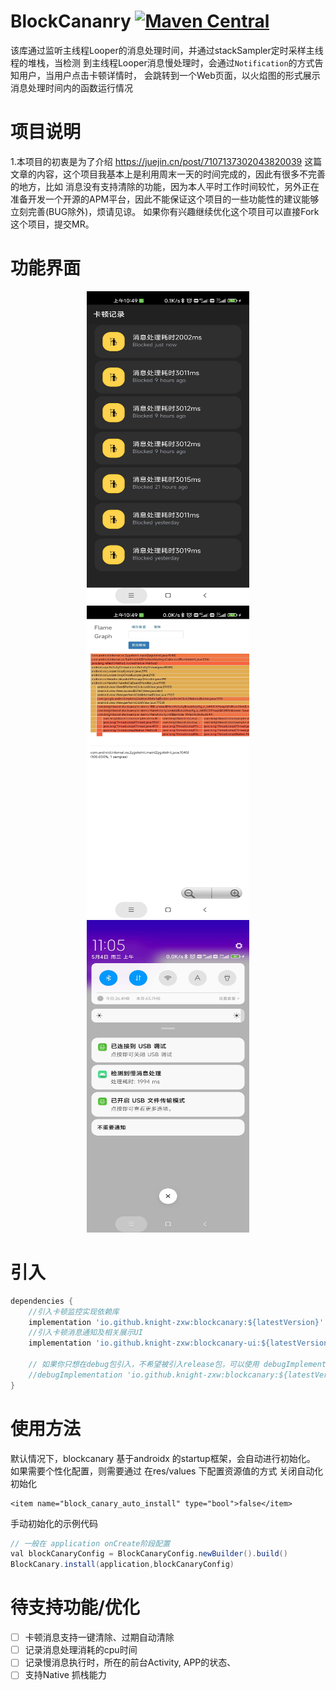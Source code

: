 

# BlockCananry [![Maven Central](https://maven-badges.herokuapp.com/maven-central/io.github.knight-zxw/blockcanary/badge.svg?style=flat)](https://github.com/Knight-ZXW/BlockCanaryX)

该库通过监听主线程Looper的消息处理时间，并通过stackSampler定时采样主线程的堆栈，当检测
到主线程Looper消息慢处理时，会通过`Notification`的方式告知用户，当用户点击卡顿详情时，
会跳转到一个Web页面，以火焰图的形式展示消息处理时间内的函数运行情况

# 项目说明
1.本项目的初衷是为了介绍 https://juejin.cn/post/7107137302043820039 这篇文章的内容，这个项目我基本上是利用周末一天的时间完成的，因此有很多不完善的地方，比如 消息没有支持清除的功能，因为本人平时工作时间较忙，另外正在准备开发一个开源的APM平台，因此不能保证这个项目的一些功能性的建议能够立刻完善(BUG除外)，烦请见谅。 如果你有兴趣继续优化这个项目可以直接Fork这个项目，提交MR。

# 功能界面
<p align="center">
<img src="/imgs/blocking_list.jpeg" width='260' height='500'>
<img src="/imgs/blocking_flamegraph.jpeg" width='260' height='500'>
<img src="/imgs/notification.jpeg" width='260' height='500'>
</p>



# 引入
```gradle
dependencies {
    //引入卡顿监控实现依赖库
    implementation 'io.github.knight-zxw:blockcanary:${latestVersion}'
    //引入卡顿消息通知及相关展示UI
    implementation 'io.github.knight-zxw:blockcanary-ui:${latestVersion}'

    // 如果你只想在debug包引入，不希望被引入release包，可以使用 debugImplementation
    //debugImplementation 'io.github.knight-zxw:blockcanary:${latestVersion}'
}
```

# 使用方法
默认情况下，blockcanary 基于androidx 的startup框架，会自动进行初始化。
如果需要个性化配置，则需要通过 在res/values 下配置资源值的方式 关闭自动化初始化
```
<item name="block_canary_auto_install" type="bool">false</item>
```

手动初始化的示例代码
```java
// 一般在 application onCreate阶段配置
val blockCanaryConfig = BlockCanaryConfig.newBuilder().build()
BlockCanary.install(application,blockCanaryConfig)
```
# 待支持功能/优化
- [ ] 卡顿消息支持一键清除、过期自动清除
- [ ] 记录消息处理消耗的cpu时间
- [ ] 记录慢消息执行时，所在的前台Activity, APP的状态、
- [ ] 支持Native 抓栈能力

